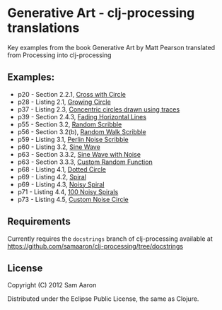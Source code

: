 # Generative Art - clj-processing translations

Key examples from the book Generative Art by Matt Pearson translated from Processing into clj-processing

## Examples:

* p20 - Section 2.2.1, [Cross with Circle](https://github.com/samaaron/gen-art/blob/master/src/gen_art/cross_with_circle.clj)
* p28 - Listing 2.1, [Growing Circle](https://github.com/samaaron/gen-art/blob/master/src/gen_art/growing_circle.clj)
* p37 - Listing 2.3, [Concentric circles drawn using traces](https://github.com/samaaron/gen-art/blob/master/src/gen_art/concentric_circles.clj)
* p39 - Section 2.4.3, [Fading Horizontal Lines](https://github.com/samaaron/gen-art/blob/master/src/gen_art/fading_horizontal_lines.clj)
* p55 - Section 3.2, [Random Scribble](https://github.com/samaaron/gen-art/blob/master/src/gen_art/random_scribble.clj)
* p56 - Section 3.2(b), [Random Walk Scribble](https://github.com/samaaron/gen-art/blob/master/src/gen_art/rand_walk_scribble.clj)
* p59 - Listing 3.1, [Perlin Noise Scribble](https://github.com/samaaron/gen-art/blob/master/src/gen_art/perlin_noise_scribble.clj)
* p60 - Listing 3.2, [Sine Wave](https://github.com/samaaron/gen-art/blob/master/src/gen_art/sine_wave.clj)
* p63 - Section 3.3.2, [Sine Wave with Noise](https://github.com/samaaron/gen-art/blob/master/src/gen_art/sine_wave_with_noise.clj)
* p63 - Section 3.3.3, [Custom Random Function](https://github.com/samaaron/gen-art/blob/master/src/gen_art/custom_rand.clj)
* p68 - Listing 4.1, [Dotted Circle](https://github.com/samaaron/gen-art/blob/master/src/gen_art/dotted_circle.clj)
* p69 - Listing 4.2, [Spiral](https://github.com/samaaron/gen-art/blob/master/src/gen_art/spiral.clj)
* p69 - Listing 4.3, [Noisy Spiral](https://github.com/samaaron/gen-art/blob/master/src/gen_art/noisy_spiral.clj)
* p71 - Listing 4.4, [100 Noisy Spirals](https://github.com/samaaron/gen-art/blob/master/src/gen_art/hundred_noisy_spirals.clj)
* p73 - Listing 4.5, [Custom Noise Circle](https://github.com/samaaron/gen-art/blob/master/src/gen_art/custom_noise_circle.clj)


## Requirements

Currently requires the `docstrings` branch of clj-processing available at https://github.com/samaaron/clj-processing/tree/docstrings

## License

Copyright (C) 2012 Sam Aaron

Distributed under the Eclipse Public License, the same as Clojure.
